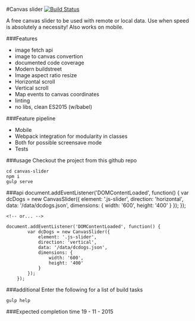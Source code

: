 #Canvas slider [![Build Status](https://travis-ci.org/code0wl/canvas-slider.svg)](https://travis-ci.org/code0wl/canvas-slider)

A free canvas slider to be used with remote or local data.
Use when speed is absolutely a necessity! Also works on mobile.

###Features
- image fetch api
- image to canvas convertion
- documented code coverage
- Modern buildstreet
- Image aspect ratio resize
- Horizontal scroll
- Vertical scroll
- Map events to canvas coordinates
- linting
- no libs, clean ES2015 (w/babel)

###Feature pipeline
- Mobile
- Webpack integration for modularity in classes 
- Both for possible screensave mode
- Tests

###usage
Checkout the project from this github repo
    
    cd canvas-slider
    npm i 
    gulp serve
    
    

###api
    document.addEventListener('DOMContentLoaded', function() {
        var dcDogs = new CanvasSlider({
            element: '.js-slider',
            direction: 'horizontal',
            data: '/data/dcdogs.json',
            dimensions: {
                width: '600',
                height: '400'
            }
        });
    });
    
    <!-- or... -->
    
    document.addEventListener('DOMContentLoaded', function() {
            var dcDogs = new CanvasSlider({
                element: '.js-slider',
                direction: 'vertical',
                data: '/data/dcdogs.json',
                dimensions: {
                    width: '600',
                    height: '400'
                }
            });
        });
    
    
###additional
Enter the following for a list of build tasks
    
    gulp help
    

###Expected completion time
19 - 11 - 2015